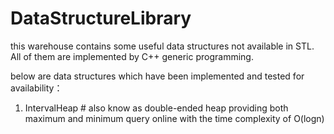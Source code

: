 # DataStructureLibrary
this warehouse contains some useful data structures not available in STL. All of them are implemented by C++ generic programming. 

below are data structures which have been implemented and tested for availability：
1. IntervalHeap  # also know as double-ended heap providing both maximum and minimum query online with the time complexity of O(logn)
